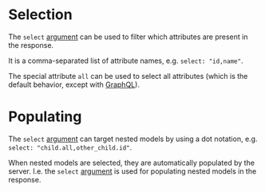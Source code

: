# Selection

The `select` [argument](rpc.md#command-and-arguments) can be used to
filter which attributes are present in the response.

It is a comma-separated list of attribute names, e.g. `select: "id,name"`.

The special attribute `all` can be used to select all attributes
(which is the default behavior, except with [GraphQL](graphql.md#selection)).

# Populating

The `select` [argument](rpc.md#command-and-arguments) can target nested
models by using a dot notation, e.g. `select: "child.all,other_child.id"`.

When nested models are selected, they are automatically populated by the server.
I.e. the `select` [argument](rpc.md#command-and-arguments) is used for
populating nested models in the response.
